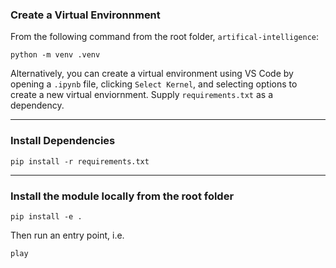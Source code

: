 ### Create a Virtual Environnment

From the following command from the root folder, `artifical-intelligence`:

```shell
python -m venv .venv
```

Alternatively, you can create a virtual environment using VS Code by opening a `.ipynb` file, clicking `Select Kernel`, and selecting options to create a new virtual enviornment. Supply `requirements.txt` as a dependency. 

---
### Install Dependencies

```shell
pip install -r requirements.txt
```

---
### Install the module locally from the root folder

```shell
pip install -e .
```

Then run an entry point, i.e.

```shell
play
```
